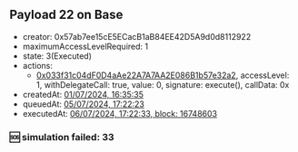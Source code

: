 ## Payload 22 on Base

- creator: 0x57ab7ee15cE5ECacB1aB84EE42D5A9d0d8112922
- maximumAccessLevelRequired: 1
- state: 3(Executed)
- actions:
  - [0x033f31c04dF0D4aAe22A7A7AA2E086B1b57e32a2](https://basescan.org/tx/0x033f31c04dF0D4aAe22A7A7AA2E086B1b57e32a2), accessLevel: 1, withDelegateCall: true, value: 0, signature: execute(), callData: 0x
- createdAt: [01/07/2024, 16:35:35](https://basescan.org/tx/0x86e9f8fb7abd1cf046c07d557c6daf784958461d2ca6edb90c689c39fcb18fc5)
- queuedAt: [05/07/2024, 17:22:23](https://basescan.org/tx/0x36d0158cce4d62d8c703f328bb74ee8da611d0e44a0f23cbe7f68f6ab8c3695c)
- executedAt: [06/07/2024, 17:22:33, block: 16748603](https://basescan.org/tx/0x43f3733c1fd71556f9ec6cfdec402f3502e71542f98eb8f7fdc7dc9a851fb4ad)

### :sos: simulation failed: 33
